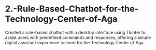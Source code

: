 # 2.-Rule-Based-Chatbot-for-the-Technology-Center-of-Aga
Created a rule-based chatbot with a desktop interface using Tkinter to assist users with predefined commands and responses, offering a simple digital assistant experience tailored for the Technology Center of Aga.
